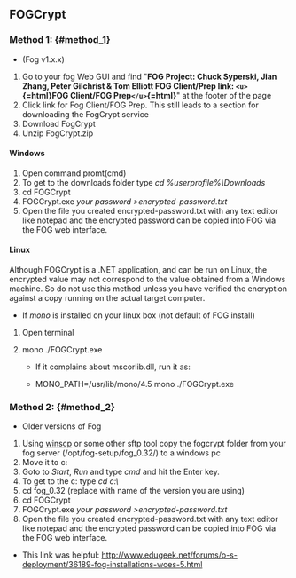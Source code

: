 ## FOGCrypt

### Method 1: {#method_1}

-   (Fog v1.x.x)

1.  Go to your fog Web GUI and find \"**FOG Project: Chuck Syperski,
    Jian Zhang, Peter Gilchrist & Tom Elliott FOG Client/Prep link:
    `<u>`{=html}FOG Client/FOG Prep`</u>`{=html}**\" at the footer of
    the page
2.  Click link for Fog Client/FOG Prep. This still leads to a section
    for downloading the FogCrypt service
3.  Download FogCrypt
4.  Unzip FogCrypt.zip

#### Windows

1.  Open command promt(cmd)
2.  To get to the downloads folder type *cd %userprofile%\\Downloads*
3.  cd FOGCrypt
4.  FOGCrypt.exe *your password \>encrypted-password.txt*
5.  Open the file you created encrypted-password.txt with any text
    editor like notepad and the encrypted password can be copied into
    FOG via the FOG web interface.

#### Linux

Although FOGCrypt is a .NET application, and can be run on Linux, the
encrypted value may not correspond to the value obtained from a Windows
machine. So do not use this method unless you have verified the
encryption against a copy running on the actual target computer.

-   If *mono* is installed on your linux box (not default of FOG
    install)

1.  Open terminal

2.  mono ./FOGCrypt.exe

    -   If it complains about mscorlib.dll, run it as:

    -    MONO_PATH=/usr/lib/mono/4.5 mono ./FOGCrypt.exe 

### Method 2: {#method_2}

-   Older versions of Fog

1.  Using [winscp](http://winscp.net/eng/index.php) or some other sftp
    tool copy the fogcrypt folder from your fog server
    (/opt/fog-setup/fog_0.32/) to a windows pc
2.  Move it to c:
3.  Goto to *Start*, *Run* and type *cmd* and hit the Enter key.
4.  To get to the c: type *cd c:\\*
5.  cd fog_0.32 (replace with name of the version you are using)
6.  cd FOGCrypt
7.  FOGCrypt.exe *your password \>encrypted-password.txt*
8.  Open the file you created encrypted-password.txt with any text
    editor like notepad and the encrypted password can be copied into
    FOG via the FOG web interface.

-   This link was helpful:
    <http://www.edugeek.net/forums/o-s-deployment/36189-fog-installations-woes-5.html>
